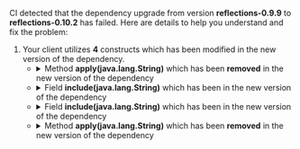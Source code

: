 CI detected that the dependency upgrade from version **reflections-0.9.9** to **reflections-0.10.2** has failed. Here are details to help you understand and fix the problem:
1. Your client utilizes **4** constructs which has been modified in the new version of the dependency.
   * <details>
        <summary>Method <b>apply(java.lang.String)</b> which has been <b>removed</b> in the new version of the dependency</summary>
            
        * <details>
          <summary>The failure is identified from the logs generated in the build process. </summary>
          
            *   >[[ERROR] /gauge-java/src/main/java/com/thoughtworks/gauge/scan/ClasspathScanner.java:[69,51] cannot find symbol<br>&nbsp;&nbsp;&nbsp;&nbsp;  symbol:   method apply(java.lang.String)
  location: class org.reflections.util.FilterBuilder
](https://github.com/chains-project/breaking-good/actions/runs/8110103454/job/22166641300#step:4:1421)
            *   An error was detected in line 69 which is making use of an outdated API.
             ``` java
             69   new org.reflections.util.FilterBuilder().include(regex).apply(s);
            ```

          </details>
            
     </details>
   * <details>
        <summary>Field <b>include(java.lang.String)</b> which has been <b></b> in the new version of the dependency</summary>
            
        * <details>
          <summary>The failure is identified from the logs generated in the build process. </summary>
          
            *   >[[ERROR] /gauge-java/src/main/java/com/thoughtworks/gauge/scan/ClasspathScanner.java:[69,51] cannot find symbol<br>&nbsp;&nbsp;&nbsp;&nbsp;  symbol:   method apply(java.lang.String)
  location: class org.reflections.util.FilterBuilder
](https://github.com/chains-project/breaking-good/actions/runs/8110103454/job/22166641300#step:4:1421)
            *   An error was detected in line 69 which is making use of an outdated API.
             ``` java
             69   new org.reflections.util.FilterBuilder().include(regex);
            ```

          </details>
            
        To resolve this issue, there are alternative options available in the new version of the dependency that can replace the incompatible method currently used in the client. You can consider substituting the existing method with one of the following options provided by the new version of the dependency
        ``` java
        FilterBuilder include(String);
        ```
     </details>
   * <details>
        <summary>Field <b>include(java.lang.String)</b> which has been <b></b> in the new version of the dependency</summary>
            
        * <details>
          <summary>The failure is identified from the logs generated in the build process. </summary>
          
            *   >[[ERROR] /gauge-java/src/main/java/com/thoughtworks/gauge/scan/ClasspathScanner.java:[64,61] cannot find symbol<br>&nbsp;&nbsp;&nbsp;&nbsp;  symbol:   method apply(java.lang.String)
  location: class org.reflections.util.FilterBuilder
](https://github.com/chains-project/breaking-good/actions/runs/8110103454/job/22166641300#step:4:1420)
            *   An error was detected in line 64 which is making use of an outdated API.
             ``` java
             64   new org.reflections.util.FilterBuilder().include(".+\\.class");
            ```

          </details>
            
        To resolve this issue, there are alternative options available in the new version of the dependency that can replace the incompatible method currently used in the client. You can consider substituting the existing method with one of the following options provided by the new version of the dependency
        ``` java
        FilterBuilder include(String);
        ```
     </details>
   * <details>
        <summary>Method <b>apply(java.lang.String)</b> which has been <b>removed</b> in the new version of the dependency</summary>
            
        * <details>
          <summary>The failure is identified from the logs generated in the build process. </summary>
          
            *   >[[ERROR] /gauge-java/src/main/java/com/thoughtworks/gauge/scan/ClasspathScanner.java:[64,61] cannot find symbol<br>&nbsp;&nbsp;&nbsp;&nbsp;  symbol:   method apply(java.lang.String)
  location: class org.reflections.util.FilterBuilder
](https://github.com/chains-project/breaking-good/actions/runs/8110103454/job/22166641300#step:4:1420)
            *   An error was detected in line 64 which is making use of an outdated API.
             ``` java
             64   new org.reflections.util.FilterBuilder().include(".+\\.class").apply(s);
            ```

          </details>
            
     </details>


